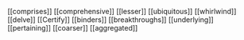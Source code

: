 [[comprises]]
[[comprehensive]]
[[lesser]]
[[ubiquitous]]
[[whirlwind]]
[[delve]]
[[Certify]]
[[binders]]
[[breakthroughs]]
[[underlying]]
[[pertaining]]
[[coarser]]
[[aggregated]]